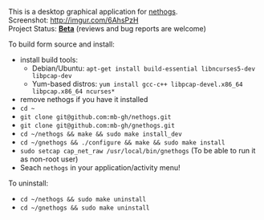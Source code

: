 This is a desktop graphical application for [nethogs](https://github.com/raboof/nethogs).    
Screenshot: http://imgur.com/6AhsPzH   
Project Status: [__Beta__](https://en.wikipedia.org/wiki/Software_release_life_cycle#Beta) (reviews and bug reports are welcome)

To build form source and install:
* install build tools:
  * Debian/Ubuntu: `apt-get install build-essential libncurses5-dev libpcap-dev`
  * Yum-based distros: `yum install gcc-c++ libpcap-devel.x86_64 libpcap.x86_64 ncurses*`
* remove nethogs if you have it installed
* `cd ~`
* `git clone git@github.com:mb-gh/nethogs.git`
* `git clone git@github.com:mb-gh/gnethogs.git`
* `cd ~/nethogs && make && sudo make install_dev`
* `cd ~/gnethogs && ./configure && make && sudo make install`
* `sudo setcap cap_net_raw /usr/local/bin/gnethogs` (To be able to run it as non-root user)
* Seach `nethogs` in your application/activity menu!

To uninstall:
* `cd ~/nethogs && sudo make uninstall`
* `cd ~/gnethogs && sudo make uninstall`
